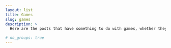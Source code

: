 ```yaml
---
layout: list
title: Games
slug: games
description: >
  Here are the posts that have something to do with games, whether they be what I make or what I play.

# no_groups: true
---
```

